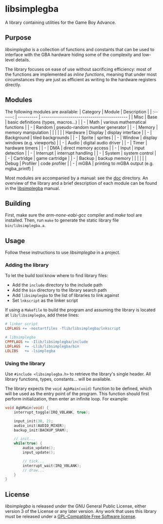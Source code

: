 # libsimplegba
A library containing utilities for the Game Boy Advance.

## Purpose
*libsimplegba* is a collection of functions and constants that can be
used to interface with the GBA hardware hiding some of the complexity
and low-level details.

The library focuses on ease of use without sacrificing efficiency: most
of the functions are implemented as *inline functions*, meaning that
under most circumstances they are just as efficient as writing to the
hardware registers directly.

## Modules
The following modules are available:
| Category | Module     | Description                                  |
| :------: | ---------- | -------------------------------------------- |
| Misc     | Base       | basic definitions (types, macros...)         |
| -        | Math       | various mathematical functions               |
| -        | Random     | pseudo-random number generator               |
| -        | Memory     | memory manipulation                          |
|          |            |                                              |
| Hardware | Display    | display interface                            |
| -        | Background | tiled backgrounds                            |
| -        | Sprite     | sprites                                      |
| -        | Window     | display windows (e.g. viewports)             |
| -        | Audio      | digital audio driver                         |
| -        | Timer      | hardware timers                              |
| -        | DMA        | direct memory access                         |
| -        | Input      | input detection                              |
| -        | Interrupt  | interrupt handling                           |
| -        | System     | system control                               |
| -        | Cartridge  | game cartridge                               |
| -        | Backup     | backup memory                                |
|          |            |                                              |
| Debug    | Profiler   | code profiler                                |
| -        | mGBA       | printing to mGBA output (e.g. mgba_printf)   |

Most modules are accompanied by a manual: see the [doc](doc) directory.
An overview of the library and a brief description of each module can be
found in the [libsimplegba](doc/libsimplegba.adoc) manual.

## Building
First, make sure the *arm-none-eabi-gcc* compiler and *make* tool are
installed. Then, run `make` to generate the static library file
`bin/libsimplegba.a`.

## Usage
Follow these instructions to use *libsimplegba* in a project.

### Adding the library
To let the build tool know where to find library files:
- Add the `include` directory to the include path
- Add the `bin` directory to the library search path
- Add `libsimplegba` to the list of libraries to link against
- Set `lnkscript` as the linker script

If using a `Makefile` to build the program and assuming the library is
located at `lib/libsimplegba`, add these lines:

```Makefile
# linker script
LDFLAGS += -nostartfiles -Tlib/libsimplegba/lnkscript

# libsimplegba
CPPFLAGS += -Ilib/libsimplegba/include
LDFLAGS  += -Llib/libsimplegba/bin
LDLIBS   += -lsimplegba
```

### Using the library
Use `#include <libsimplegba.h>` to retrieve the library's single header.
All library functions, types, constants... will be available.

The library expects the `void AgbMain(void)` function to be defined,
which will be used as the entry point of the program. This function
should first perform initialization, then enter an infinite loop. For
example:

```c
void AgbMain(void) {
    interrupt_toggle(IRQ_VBLANK, true);

    input_init(30, 2);
    audio_init(AUDIO_MIXER);
    backup_init(BACKUP_SRAM);

    // init...
    while(true) {
        audio_update();
        input_update();

        // tick...
        interrupt_wait(IRQ_VBLANK);
        // draw...
    }
}
```

## License
*libsimplegba* is released under the GNU General Public License, either
version 3 of the License or any later version. Any work that uses this
library must be released under a [GPL-Compatible Free Software
license](https://www.gnu.org/licenses/license-list.html).
